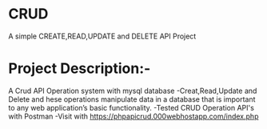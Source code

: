 
# CRUD 

A simple CREATE,READ,UPDATE and DELETE API Project

# Project Description:- 

A Crud API Operation system with mysql database 
-Creat,Read,Update and Delete and hese operations manipulate data in a database that is important to any web application’s basic functionality.
-Tested CRUD Operation API's with Postman
-Visit with https://phpapicrud.000webhostapp.com/index.php

